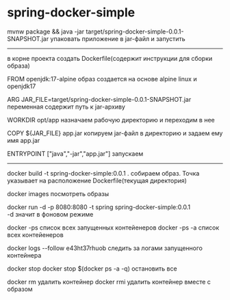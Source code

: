 # spring-docker-simple 

mvnw package && java -jar target/spring-docker-simple-0.0.1-SNAPSHOT.jar  упаковать приложение в jar-файл и запустить

---------------------------------------------------------------------------------------------------------------------------

в корне проекта создать Dockerfile(содержит инструкции для сборки образа)

FROM openjdk:17-alpine                                                    образ создается на основе alpine linux и openjdk17

ARG JAR_FILE=target/spring-docker-simple-0.0.1-SNAPSHOT.jar                            переменная содержит путь к jar-архиву

WORKDIR opt/app                                                               назначаем рабочую директорию и переходим в нее

COPY ${JAR_FILE} app.jar                                             копируем jar-файл в директорию и задаем ему имя app.jar

ENTRYPOINT ["java","-jar","app.jar"]                                                                               запускаем

----------------------------------------------------------------------------------------------------------------------------

docker build -t spring-docker-simple:0.0.1 .   собираем образ. Точка указывает на расположение Dockerfile(текущая директория)

docker images                                                                                              посмотреть образы

docker run -d -p 8080:8080 -t spring spring-docker-simple:0.0.1    
-d значит в фоновом режиме

docker -ps      список всех запущенных контейенеров
docker -ps -a   список всех контейенеров

docker logs --follow e43ht37rhuob  следить за логами запущенного контейнера

docker stop
docker stop $(docker ps -a -q) остановить все

docker rm    удалить контейнер
docker rmi   удалить контейнер вместе с образом
